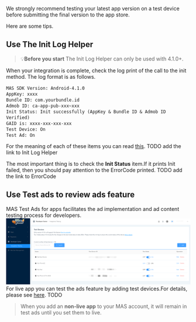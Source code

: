 We strongly recommend testing your latest app version on a test device before submitting the final version to the app store.


Here are some tips.
## Use The Init Log Helper
> 💡**Before you start**
> The Init Log Helper can only be used with 4.1.0+.

When your integration is complete, check the log print of the call to the init method. The log format is as follows.
```shell
MAS SDK Version: Android-4.1.0
AppKey: xxxx
Bundle ID: com.yourbundle.id
Admob ID: ca-app-pub-xxx~xxx
Init Status: Init successfully (AppKey & Bundle ID & Admob ID Verified)
GAID is: xxxx-xxx-xxx-xxx
Test Device: On
Test Ad: On
```
For the meaning of each of these items you can read [this](test-init-log-helper.md). TODO add the link to Init Log Helper


The most important thing is to check the **Init Status** item.If it prints Init failed, then you should pay attention to the ErrorCode printed. TODO add the link to ErrorCode

## Use Test ads to review ads feature
MAS Test Ads for apps facilitates the ad implementation and ad content testing process for developers.
![](./../resource/test-integration.png)
For live app you can test the ads feature by adding test devices.For details, please see [here](test-devices&mode.md). TODO
> When you add an **non-live app** to your MAS account, it will remain in test ads until you set them to live.

